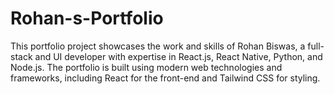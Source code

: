 # Rohan-s-Portfolio
This portfolio project showcases the work and skills of Rohan Biswas, a full-stack and UI developer with expertise in React.js, React Native, Python, and Node.js. The portfolio is built using modern web technologies and frameworks, including React for the front-end and Tailwind CSS for styling.
